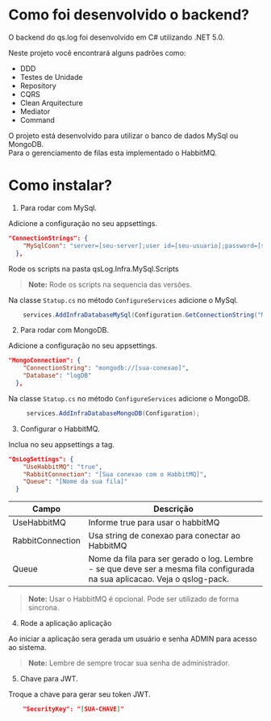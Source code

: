 # Como foi desenvolvido o backend?

O backend do qs.log foi desenvolvido em C# utilizando .NET 5.0. 

Neste projeto você encontrará alguns padrões como:

- DDD
- Testes de Unidade
- Repository
- CQRS
- Clean Arquitecture
- Mediator
- Command

O projeto está desenvolvido para utilizar o banco de dados MySql ou MongoDB.  
Para o gerenciamento de filas esta implementado o HabbitMQ.

# Como instalar?

1. Para rodar com MySql.

Adicione a configuração no seu appsettings.
```json
"ConnectionStrings": {
    "MySqlConn": "server=[seu-server];user id=[seu-usuario];password=[sua-senha];port=3306;database=qslog;"
  },
``` 

Rode os scripts na pasta qsLog.Infra.MySql.Scripts

>**Note:** Rode os scripts na sequencia das versões.

Na classe `Statup.cs` no método `ConfigureServices` adicione o MySql.
```csharp
    services.AddInfraDatabaseMySql(Configuration.GetConnectionString("MySqlConn"));
```

2. Para rodar com MongoDB.

Adicione a configuração no seu appsettings.
```json
"MongoConnection": {
    "ConnectionString": "mongodb://[sua-conexao]",
    "Database": "logDB"
  },
``` 

Na classe `Statup.cs` no método `ConfigureServices` adicione o MongoDB.
```csharp
     services.AddInfraDatabaseMongoDB(Configuration);
```

3. Configurar o HabbitMQ.

Inclua no seu appsettings a tag.

```json
"QsLogSettings": {
    "UseHabbitMQ": "true",  
    "RabbitConnection": "[Sua conexao com o HabbitMQ]",
    "Queue": "[Nome da sua fila]"
  }
```


|Campo|Descrição|
|--|--|
|UseHabbitMQ  | Informe true para usar o habbitMQ |
|RabbitConnection  | Usa string de conexao para conectar ao HabbitMQ |
|Queue  | Nome da fila para ser gerado o log. Lembre - se que deve ser a mesma fila configurada na sua aplicacao. Veja o qslog-pack. |

>**Note:** Usar o HabbitMQ é opcional. Pode ser utilizado de forma sincrona.

4. Rode a aplicação aplicação

Ao iniciar a aplicação sera gerada um usuário e senha ADMIN para acesso ao sistema.

>**Note:** Lembre de sempre trocar sua senha de administrador.

5. Chave para JWT.

Troque a chave para gerar seu token JWT.

```json
    "SecurityKey": "[SUA-CHAVE]"
``` 
